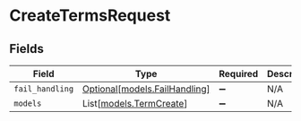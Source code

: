 # CreateTermsRequest


## Fields

| Field                                                      | Type                                                       | Required                                                   | Description                                                |
| ---------------------------------------------------------- | ---------------------------------------------------------- | ---------------------------------------------------------- | ---------------------------------------------------------- |
| `fail_handling`                                            | [Optional[models.FailHandling]](../models/failhandling.md) | :heavy_minus_sign:                                         | N/A                                                        |
| `models`                                                   | List[[models.TermCreate](../models/termcreate.md)]         | :heavy_minus_sign:                                         | N/A                                                        |